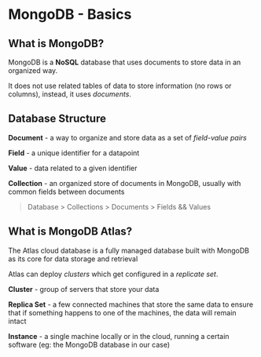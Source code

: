 # MongoDB - Basics

## What is MongoDB?

MongoDB is a **NoSQL** database that uses documents to store data in an organized way.

It does not use related tables of data to store information (no rows or columns), instead, it uses _documents_.

## Database Structure

**Document** - a way to organize and store data as a set of _field-value pairs_

**Field** - a unique identifier for a datapoint

**Value** - data related to a given identifier

**Collection** - an organized store of documents in MongoDB, usually with common fields between documents

> Database > Collections > Documents > Fields && Values

## What is MongoDB Atlas?

The Atlas cloud database is a fully managed database built with MongoDB as its core for data storage and retrieval

Atlas can deploy _clusters_ which get configured in a _replicate set_.

**Cluster** - group of servers that store your data

**Replica Set** - a few connected machines that store the same data to ensure that if something happens to one of the machines, the data will remain intact

**Instance** - a single machine locally or in the cloud, running a certain software (eg: the MongoDB database in our case)
